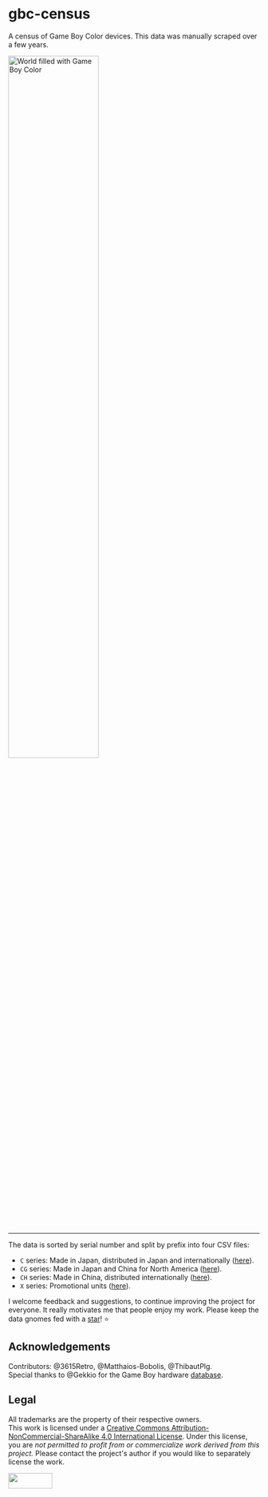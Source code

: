 # gbc-census

A census of Game Boy Color devices. This data was manually scraped over a few years.

<img src="docs/gbc-mundo.jpg" width="60%" alt="World filled with Game Boy Color">

<hr>

The data is sorted by serial number and split by prefix into four CSV files:
- `C` series: Made in Japan, distributed in Japan and internationally ([here](gbc-census-C.csv)).
- `CG` series: Made in Japan and China for North America ([here](gbc-census-CG.csv)).
- `CH` series: Made in China, distributed internationally ([here](gbc-census-CH.csv)).
- `X` series: Promotional units ([here](gbc-census-X.csv)).  

I welcome feedback and suggestions, to continue improving the project for everyone. It really motivates me that people enjoy my work. Please keep the data gnomes fed with a [star](https://github.com/ace-dent/gbc-hw/stargazers)! ⭐️

## Acknowledgements

Contributors: @3615Retro, @Matthaios-Bobolis, @ThibautPlg.  
Special thanks to @Gekkio for the Game Boy hardware [database](https://gbhwdb.gekkio.fi).

## Legal

All trademarks are the property of their respective owners.  
This work is licensed under a
[Creative Commons Attribution-NonCommercial-ShareAlike 4.0 International License][cc-by-nc-sa]. Under this license, you are _not permitted to profit from or commercialize work derived from this project._ Please contact the project's author if you would like to separately license the work.

<a href="http://creativecommons.org/licenses/by-nc-sa/4.0/">
    <img width="88" height="31" align="left" src="https://mirrors.creativecommons.org/presskit/buttons/88x31/png/by-nc-sa.png" alt="">
</a>

[cc-by-nc-sa]: http://creativecommons.org/licenses/by-nc-sa/4.0/
